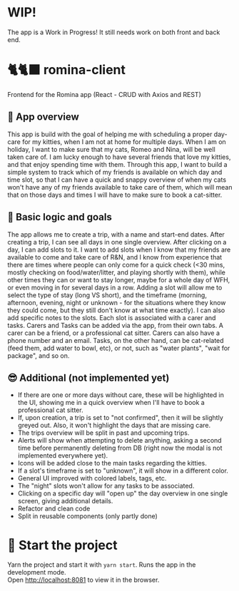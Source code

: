 # WIP!
The app is a Work in Progress! 
It still needs work on both front and back end.

# 🐈🐈‍⬛ romina-client
Frontend for the Romina app (React - CRUD with Axios and REST)

## 📝 App overview
This app is build with the goal of helping me with scheduling a proper day-care for my kitties, when I am not at home for multiple days. When I am on holiday, I want to make sure that my cats, Romeo and Nina, will be well taken care of. I am lucky enough to have several friends that love my kitties, and that enjoy spending time with them. Through this app, I want to build a simple system to track which of my friends is available on which day and time slot, so that I can have a quick and snappy overview of when my cats won't have any of my friends available to take care of them, which will mean that on those days and times I will have to make sure to book a cat-sitter.

## 🎯 Basic logic and goals
The app allows me to create a trip, with a name and start-end dates. After creating a trip, I can see all days in one single overview. After clicking on a day, I can add slots to it. I want to add slots when I know that my friends are available to come and take care of R&N, and I know from experience that there are times  where people can only come for a quick check (<30 mins, mostly checking on food/water/litter, and playing shortly with them), while other times they can or want to stay longer, maybe for a whole day of WFH, or even moving in for several days in a row. Adding a slot will allow me to select the type of stay (long VS short), and the timeframe (morning, afternoon, evening, night or unknown - for the situations where they know they could come, but they still don't know at what time exactly). I can also add specific notes to the slots. Each slot is associated with a carer and tasks. Carers and Tasks can be added via the app, from their own tabs. A carer can be a friend, or a professional cat sitter. Carers can also have a phone number and an email. Tasks, on the other hand, can be cat-related (feed them, add water to bowl, etc), or not, such as "water plants", "wait for package", and so on. 

## 😎 Additional (not implemented yet)
- If there are one or more days without care, these will be highlighted in the UI, showing me in a quick overview when I'll have to book a professional cat sitter.
- If, upon creation, a trip is set to "not confirmed", then it will be slightly greyed out. Also, it won't highlight the days that are missing care.
- The trips overview will be split in past and upcoming trips.
- Alerts will show when attempting to delete anything, asking a second time before permanently deleting from DB (right now the modal is not implemented everywhere yet).
- Icons will be added close to the main tasks regarding the kitties. 
- If a slot's timeframe is set to "unknown", it will show in a different color.
- General UI improved with colored labels, tags, etc.
- The "night" slots won't allow for any tasks to be associated.
- Clicking on a specific day will "open up" the day overview in one single screen, giving additional details. 
- Refactor and clean code
- Split in reusable components (only partly done)


# 🛫 Start the project

Yarn the project and start it with `yarn start`.
Runs the app in the development mode.\
Open [http://localhost:8081](http://localhost:8081) to view it in the browser.


